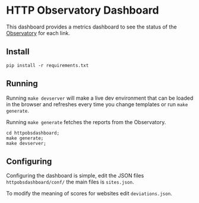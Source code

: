 # HTTP Observatory Dashboard

This dashboard provides a metrics dashboard to see the status of the [Observatory](https://observatory.mozilla.org/) for each link.


## Install

```
pip install -r requirements.txt
```

## Running

Running `make devserver` will make a live dev environment that can be loaded in the browser and refreshes every time you change templates or run `make generate`.

Running `make generate` fetches the reports from the Observatory.

```
cd httpobsdashboard;
make generate;
make devserver;
```

## Configuring

Configuring the dashboard is simple, edit the JSON files `httpobsdashboard/conf/` the main files is `sites.json`.

To modify the meaning of scores for websites edit `deviations.json`. 
